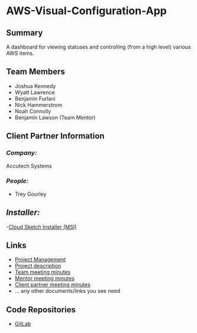 # AWS-Visual-Configuration-App

## **Summary**

A dashboard for viewing statuses and controlling (from a high level) various AWS items.

## **Team Members**

- Joshua Kennedy
- Wyatt Lawrence
- Benjamin Furlani
- Nick Hammerstrom
- Noah Connolly
- Benjamin Lawson (Team Mentor)

## **Client Partner Information**

### *Company:*
Accutech Systems

### *People:*
- Trey Gourley

## *Installer:*
-[Cloud Sketch Installer (MSI)](Cloud_Sketch_Setup.msi)
## **Links**
- [Project Management](https://github.com/welawrence543/AWS-Visual-Configuration-App/projects/1)
- [Project description](ProjectDescription.md)
- [Team meeting minutes](MeetingMinutes/Team)
- [Mentor meeting minutes](MeetingMinutes/Mentor)
- [Client partner meeting minutes](MeetingMinutes/ClientPartner)
- ... any other documents/links you see need

## **Code Repositories**

- [GitLab](https://gitlab.com/dark-anvil-labs-cloud-sketch/cloud-sketch)
